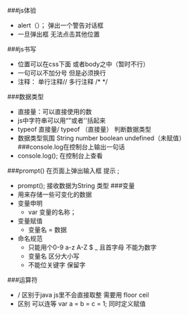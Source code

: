 ###js体验
* alert（）； 弹出一个警告对话框
* 一旦弹出框 无法点击其他位置

###js书写 
* 位置可以在css下面 或者body之中（暂时不行）
* 一句可以不加分号 但是必须换行
* 注释： 单行注释// 多行注释 /* */

###数据类型
* 直接量：可以直接使用的数
* js中字符串可以用“”或者''括起来 
* typeof 直接量/ typeof （直接量） 判断数据类型
* 数据类型氛围 String number boolean undefined（未赋值）
###console.log在控制台上输出一句话
* console.log(); 在控制台上查看

###prompt() 在页面上弹出输入框 提示 ;
* prompt(); 接收数据为String 类型
###变量
* 用来存储一些可变化的数据
* 变量申明
	* var 变量的名称；
*  变量赋值 
	*  变量名 = 数据
* 命名规范
	* 只能用个0-9 a-z A-Z $ _ 且首字母 不能为数字
	* 变量名 区分大小写
	* 不能位关键字 保留字

###运算符 
* / 区别于java js里不会直接取整 需要用 floor ceil
* 区别 可以连等 var a = b = c = 1; 同时定义赋值